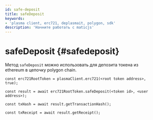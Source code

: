 ```yaml
---
id: safe-deposit
title: safeDeposit
keywords:
- 'plasma client, erc721, deplasmait, polygon, sdk'
description: 'Начните работать с maticjs'
---
```


# safeDeposit {#safedeposit}

Метод `safeDeposit` можно использовать для депозита токена из ethereum в цепочку polygon chain.

```
const erc721RootToken = plasmaClient.erc721(<root token address>, true);

const result = await erc721RootToken.safeDeposit(<token id>, <user address>);

const txHash = await result.getTransactionHash();

const txReceipt = await result.getReceipt();

```
